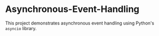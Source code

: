# Asynchronous-Event-Handling
This project demonstrates asynchronous event handling using Python's `asyncio` library.
